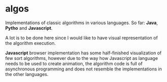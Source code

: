 # algos

Implementations of classic algorithms in various languages. So far: **Java**, **Pytho** and **Javascript**.

A lot is to be done here since I would like to have visual representation of the algorithm execution.

**Javascript** browser implementation has some half-finished visualization of few sort algorithms, however due to the way how Javascript as language needs to be used to create animation, the algorithm code is full of asynchronous programming and does not resemble the implementations in the other languages.

